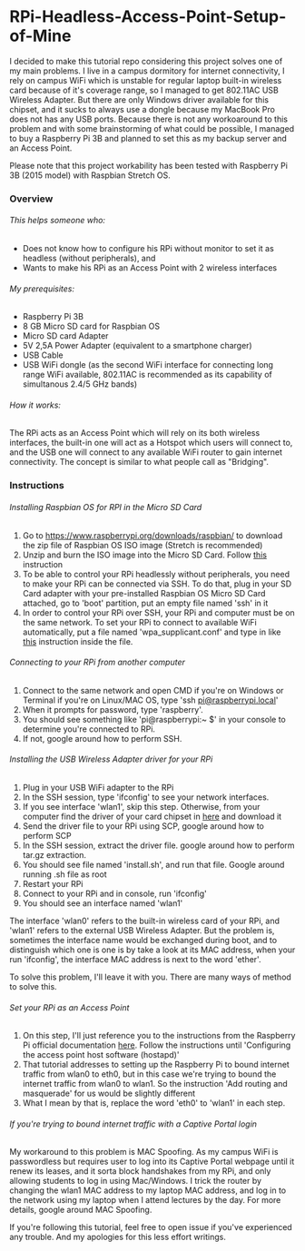 # RPi-Headless-Access-Point-Setup-of-Mine
I decided to make this tutorial repo considering this project solves one of my main problems.
I live in a campus dormitory for internet connectivity, I rely on campus WiFi which is unstable for regular laptop built-in wireless card because of it's coverage range, so I managed to get 802.11AC USB Wireless Adapter. But there are only Windows driver available for this chipset, and it sucks to always use a dongle because my MacBook Pro does not has any USB ports. Because there is not any workoaround to this problem and with some brainstorming of what could be possible, I managed to buy a Raspberry Pi 3B and planned to set this as my backup server and an Access Point.

Please note that this project workability has been tested with Raspberry Pi 3B (2015 model) with Raspbian Stretch OS.

### Overview
###### This helps someone who:
 - Does not know how to configure his RPi without monitor to set it as headless (without peripherals), and
 - Wants to make his RPi as an Access Point with 2 wireless interfaces

###### My prerequisites:
 - Raspberry Pi 3B
 - 8 GB Micro SD card for Raspbian OS
 - Micro SD card Adapter
 - 5V 2,5A Power Adapter (equivalent to a smartphone charger)
 - USB Cable
 - USB WiFi dongle (as the second WiFi interface for connecting long range WiFi available, 802.11AC is recommended as its capability of simultanous 2.4/5 GHz bands)

###### How it works:
The RPi acts as an Access Point which will rely on its both wireless interfaces, the built-in one will act as a Hotspot which users will connect to, and the USB one will connect to any available WiFi router to gain internet connectivity. The concept is similar to what people call as "Bridging".

### Instructions
###### Installing Raspbian OS for RPI in the Micro SD Card
1. Go to https://www.raspberrypi.org/downloads/raspbian/ to download the zip file of Raspbian OS ISO image (Stretch is recommended)
2. Unzip and burn the ISO image into the Micro SD Card. Follow [this](https://www.raspberrypi.org/documentation/installation/installing-images/) instruction
3. To be able to control your RPi headlessly without peripherals, you need to make your RPi can be connected via SSH. To do that, plug in your SD Card adapter with your pre-installed Raspbian OS Micro SD Card attached, go to 'boot' partition, put an empty file named 'ssh' in it
4. In order to control your RPi over SSH, your RPi and computer must be on the same network. To set your RPi to connect to available WiFi automatically, put a file named 'wpa_supplicant.conf' and type in like  [this](https://www.raspberrypi.org/documentation/configuration/wireless/headless.md) instruction inside the file.
###### Connecting to your RPi from another computer
1. Connect to the same network and open CMD if you're on Windows or Terminal if you're on Linux/MAC OS, type 'ssh pi@raspberrypi.local'
2. When it prompts for password, type 'raspberry'.
3. You should see something like 'pi@raspberrypi:~ $' in your console to determine you're connected to RPi.
4. If not, google around how to perform SSH.
###### Installing the USB Wireless Adapter driver for your RPi
1. Plug in your USB WiFi adapter to the RPi
2. In the SSH session, type 'ifconfig' to see your network interfaces.
3. If you see interface 'wlan1', skip this step. Otherwise, from your computer find the driver of your card chipset in [here](http://downloads.fars-robotics.net/wifi-drivers/) and download it
4. Send the driver file to your RPi using SCP, google around how to perform SCP
5. In the SSH session, extract the driver file. google around how to perform tar.gz extraction.
6. You should see file named 'install.sh', and run that file. Google around running .sh file as root
7. Restart your RPi
8. Connect to your RPi and in console, run 'ifconfig'
9. You should see an interface named 'wlan1'

The interface 'wlan0' refers to the built-in wireless card of your RPi, and 'wlan1' refers to the external USB Wireless Adapter. But the problem is, sometimes the interface name would be exchanged during boot, and to distinguish which one is one is by take a look at its MAC address, when your run 'ifconfig', the interface MAC address is next to the word 'ether'.

To solve this problem, I'll leave it with you. There are many ways of method to solve this.
###### Set your RPi as an Access Point
1. On this step, I'll just reference you to the instructions from the Raspberry Pi official documentation [here](https://www.raspberrypi.org/documentation/configuration/wireless/access-point.md). Follow the instructions until 'Configuring the access point host software (hostapd)'
2. That tutorial addresses to setting up the Raspberry Pi to bound internet traffic from wlan0 to eth0, but in this case we're trying to bound the internet traffic from wlan0 to wlan1. So the instruction 'Add routing and masquerade' for us would be slightly different
3. What I mean by that is, replace the word 'eth0' to 'wlan1' in each step.

###### If you're trying to bound internet traffic with a Captive Portal login
My workaround to this problem is MAC Spoofing. As my campus WiFi is passwordless but requires user to log into its Captive Portal webpage until it renew its leases, and it sorta block handshakes from my RPi, and only allowing students to log in using Mac/Windows. I trick the router by changing the wlan1 MAC address to my laptop MAC address, and log in to the network using my laptop when I attend lectures by the day. For more details, google around MAC Spoofing.

If you're following this tutorial, feel free to open issue if you've experienced any trouble. And my apologies for this less effort writings.
